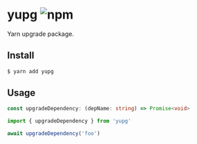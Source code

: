 # yupg ![npm](https://flat.badgen.net/npm/v/yupg)

Yarn upgrade package.

## Install

```sh
$ yarn add yupg
```

## Usage

```ts
const upgradeDependency: (depName: string) => Promise<void>
```

```ts
import { upgradeDependency } from 'yupg'

await upgradeDependency('foo')
```
